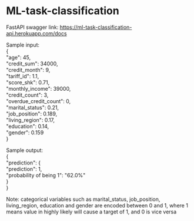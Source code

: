 # ML-task-classification

FastAPI swagger  link:
https://ml-task-classification-api.herokuapp.com/docs

Sample input:\
{\
  "age": 45,\
  "credit_sum": 34000,\
  "credit_month": 9,\
  "tariff_id": 1.1,\
  "score_shk": 0.71,\
  "monthly_income": 39000,\
  "credit_count": 3,\
  "overdue_credit_count": 0,\
  "marital_status": 0.21,\
  "job_position": 0.189,\
  "living_region": 0.17,\
  "education": 0.14,\
  "gender": 0.159\
}

Sample output:\
{\
  "prediction": {\
    "prediction": 1,\
    "probability of being 1": "62.0%"\
  }\
}

Note: categorical variables such as marital_status, job_position, living_region, education and gender are encoded between 0 and 1, where 1 means value in highly likely will cause a target of 1, and 0 is vice versa
